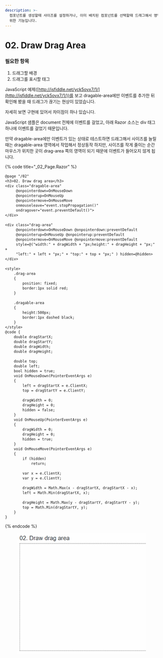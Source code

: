 ```yaml
---
description: >-
  컴포넌트를 생성할때 사이즈를 설정하거나, 이미 배치된 컴포넌트를 선택할때 드래그해서 영역 지정할 필요가 있는데, 그것을 시각적으로 표현하기
  위한 기능입니다.
---
```


# 02. Draw Drag Area

### 필요한 항목

1. 드래그할 배경
2. 드래그를 표시할 태그

JavaScript 예제([http://jsfiddle.net/yck5ovx7/1/](http://jsfiddle.net/yck5ovx7/1/))를 보고 dragable-area에만 이벤트를 추가한 뒤 확인해 봤을  때 드래그가 끊기는 현상이 있었습니다. &#x20;

자세히 보면 구현에 있어서 차이점이 하나 있습니다.&#x20;

JavaScript 샘플은 document 전체에 이벤트를 걸었고, 아래 Razor 소스는 div 태그 하나에 이벤트를 걸었기 때문입니다.&#x20;

만약 dragable-area에만 이벤트가 있는 상태로 테스트하면 드래그해서 사이즈를 늘릴때는 dragable-area 영역에서  작업해서 정상동작 하지만,  사이즈를 작게 줄이는 순간 마우스가 위치한  곳이 drag-area 쪽의 영역이 되기 때문에 이벤트가 들어오지 않게 됩니다.&#x20;

{% code title="_02_Page.Razor" %}
```cshtml
@page "/02"
<h3>02. Draw drag area</h3>
<div class="dragable-area"
     @onpointerdown=OnMouseDown
     @onpointerup=OnMouseUp
     @onpointermove=OnMouseMove
     onmouseleave="event.stopPropagation()"
     ondragover="event.preventDefault()">
</div>

<div class="drag-area"
     @onpointerdown=OnMouseDown @onpointerdown:preventDefault
     @onpointerup=OnMouseUp @onpointerup:preventDefault
     @onpointermove=OnMouseMove @onpointermove:preventDefault
     style=@("width:" + dragWidth + "px;height:" + dragHeight + "px;" + 
     "left:" + left + "px;" + "top:" + top + "px;" ) hidden=@hidden>
</div>

<style>
    .drag-area
    {
        position: fixed;
        border:1px solid red;
    }

    .dragable-area
    {
        height:500px;
        border:1px dashed black;
    }
</style>
@code {
    double dragStartX;
    double dragStartY;
    double dragWidth;
    double dragHeight;

    double top;
    double left;
    bool hidden = true;
    void OnMouseDown(PointerEventArgs e)
    {
        left = dragStartX = e.ClientX;
        top = dragStartY = e.ClientY;
        
        dragWidth = 0;
        dragHeight = 0;
        hidden = false;
    }
    void OnMouseUp(PointerEventArgs e)
    {
        dragWidth = 0;
        dragHeight = 0;
        hidden = true;
    }
    void OnMouseMove(PointerEventArgs e)
    {
        if (hidden)
            return;

        var x = e.ClientX;
        var y = e.ClientY;

        dragWidth = Math.Max(x - dragStartX, dragStartX - x);
        left = Math.Min(dragStartX, x);

        dragHeight = Math.Max(y - dragStartY, dragStartY - y);
        top = Math.Min(dragStartY, y);
    }
}
```
{% endcode %}

<figure><img src="../../.gitbook/assets/DrawDragArea.gif" alt=""><figcaption></figcaption></figure>
